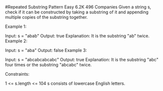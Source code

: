 #Repeated Substring Pattern
Easy
6.2K
496
Companies
Given a string s, check if it can be constructed by taking a substring of it and appending multiple copies of the substring together.

Example 1:

Input: s = "abab"
Output: true
Explanation: It is the substring "ab" twice.
Example 2:

Input: s = "aba"
Output: false
Example 3:

Input: s = "abcabcabcabc"
Output: true
Explanation: It is the substring "abc" four times or the substring "abcabc" twice.

Constraints:

1 <= s.length <= 104
s consists of lowercase English letters.
